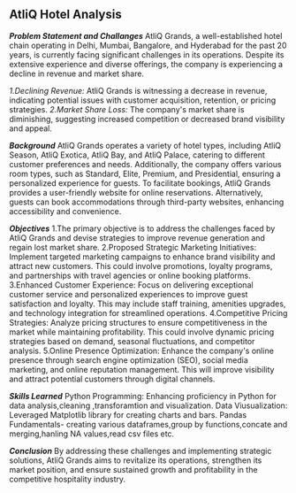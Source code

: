 ## AtliQ Hotel Analysis

***Problem Statement and Challanges***
AtliQ Grands, a well-established hotel chain operating in Delhi, Mumbai, Bangalore, and Hyderabad for the past 20 years, is currently facing significant challenges in its operations. Despite its extensive experience and diverse offerings, the company is experiencing a decline in revenue and market share.

*1.Declining Revenue:* AtliQ Grands is witnessing a decrease in revenue, indicating potential issues with customer acquisition, retention, or pricing strategies. 
*2.Market Share Loss:* The company's market share is diminishing, suggesting increased competition or decreased brand visibility and appeal.

***Background***
AtliQ Grands operates a variety of hotel types, including AtliQ Season, AtliQ Exotica, AtliQ Bay, and AtliQ Palace, catering to different customer preferences and needs. Additionally, the company offers various room types, such as Standard, Elite, Premium, and Presidential, ensuring a personalized experience for guests. To facilitate bookings, AtliQ Grands provides a user-friendly website for online reservations. Alternatively, guests can book accommodations through third-party websites, enhancing accessibility and convenience.

***Objectives***
1.The primary objective is to address the challenges faced by AtliQ Grands and devise strategies to improve revenue generation and regain lost market share. 
2.Proposed  Strategic Marketing Initiatives: Implement targeted marketing campaigns to enhance brand visibility and attract new customers. This could involve promotions, loyalty programs, and partnerships with travel agencies or online booking platforms. 
3.Enhanced Customer Experience: Focus on delivering exceptional customer service and personalized experiences to improve guest satisfaction and loyalty. This may include staff training, amenities upgrades, and technology integration for streamlined operations. 
4.Competitive Pricing Strategies: Analyze pricing structures to ensure competitiveness in the market while maintaining profitability. This could involve dynamic pricing strategies based on demand, seasonal fluctuations, and competitor analysis.
5.Online Presence Optimization: Enhance the company's online presence through search engine optimization (SEO), social media marketing, and online reputation management. This will improve visibility and attract potential customers through digital channels. 

***Skills Learned***
Python Programming: Enhancing proficiency in Python for data analysis,cleaning ,transforamtion and visualization.
Data Viusualization: Leveraged Matplotlib library for creating charts and bars.
Pandas Fundamentals- creating various dataframes,group by functions,concate and merging,hanling NA values,read csv files etc.

***Conclusion***
By addressing these challenges and implementing strategic solutions, AtliQ Grands aims to revitalize its operations, strengthen its market position, and ensure sustained growth and profitability in the competitive hospitality industry.





